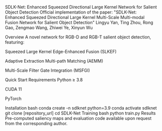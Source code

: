 SDLK-Net: Enhanced Squeezed Directional Large Kernel Network for Salient Object Detection
Official implementation of the paper:
"SDLK-Net: Enhanced Squeezed Directional Large Kernel Multi-Scale Multi-modal Fusion Network for Salient Object Detection"
Lingyu Yan, Ting Zhou, Rong Gao, Zengmao Wang, Zhiwei Ye, Xinyun Wu

Overview
A novel network for RGB-D and RGB-T salient object detection, featuring:

Squeezed Large Kernel Edge-Enhanced Fusion (SLKEF)

Adaptive Extraction Multi-path Matching (AEMM)

Multi-Scale Filter Gate Integration (MSFGI)

Quick Start
Requirements
Python ≥ 3.8

CUDA 11

PyTorch

Installation
bash
conda create -n sdlknet python=3.9
conda activate sdlknet
git clone [repository_url]
cd SDLK-Net
Training
bash
python train.py
Results
Pre-computed saliency maps and evaluation code available upon request from the corresponding author.
